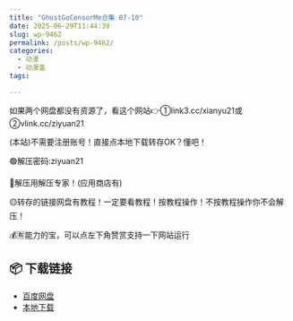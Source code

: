 ```yaml
---
title: "GhostGoCensorMe合集 07-10"
date: 2025-06-29T11:44:39
slug: wp-9462
permalink: /posts/wp-9462/
categories:
  - 动漫
  - 动漫盖
tags:

---
```


如果两个网盘都没有资源了，看这个网站👉①link3.cc/xianyu21或②vlink.cc/ziyuan21

(本站)不需要注册账号！直接点本地下载转存OK？懂吧！

🟢解压密码:ziyuan21

🔵解压用解压专家！(应用商店有)

🟡转存的链接网盘有教程！一定要看教程！按教程操作！不按教程操作你不会解压！

💰🈶能力的宝，可以点左下角赞赏支持一下网站运行

## 📦 下载链接
- [百度网盘](https://blziyuan21.com/pay-download/9462?key=0a8e6426e0&down_id=0)
- [本地下载](https://blziyuan21.com/pay-download/9462?key=0a8e6426e0&down_id=1)

